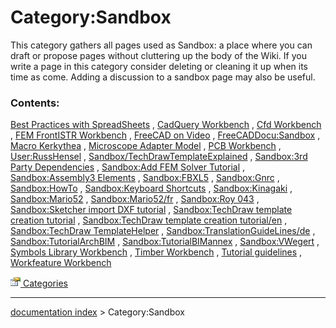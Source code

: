 # Category:Sandbox
This category gathers all pages used as Sandbox: a place where you can draft or propose pages without cluttering up the body of the Wiki. If you write a page in this category consider deleting or cleaning it up when its time as come. Adding a discussion to a sandbox page may also be useful.

### Contents:

[Best Practices with SpreadSheets](Best_Practices_with_SpreadSheets.md) , [CadQuery Workbench](CadQuery_Workbench.md) , [Cfd Workbench](Cfd_Workbench.md) , [FEM FrontISTR Workbench](FEM_FrontISTR_Workbench.md) , [FreeCAD on Video](FreeCAD_on_Video.md) , [FreeCADDocu:Sandbox](FreeCADDocu_Sandbox.md) , [Macro Kerkythea](Macro_Kerkythea.md) , [Microscope Adapter Model](Microscope_Adapter_Model.md) , [PCB Workbench](PCB_Workbench.md) , [User:RussHensel](User_RussHensel.md) , [Sandbox/TechDrawTemplateExplained](Sandbox/TechDrawTemplateExplained.md) , [Sandbox:3rd Party Dependencies](Sandbox_3rd_Party_Dependencies.md) , [Sandbox:Add FEM Solver Tutorial](Sandbox_Add_FEM_Solver_Tutorial.md) , [Sandbox:Assembly3 Elements](Sandbox_Assembly3_Elements.md) , [Sandbox:FBXL5](Sandbox_FBXL5.md) , [Sandbox:Gnrc](Sandbox_Gnrc.md) , [Sandbox:HowTo](Sandbox_HowTo.md) , [Sandbox:Keyboard Shortcuts](Sandbox_Keyboard_Shortcuts.md) , [Sandbox:Kinagaki](Sandbox_Kinagaki.md) , [Sandbox:Mario52](Sandbox_Mario52.md) , [Sandbox:Mario52/fr](Sandbox:Mario52/fr.md) , [Sandbox:Roy 043](Sandbox_Roy_043.md) , [Sandbox:Sketcher import DXF tutorial](Sandbox_Sketcher_import_DXF_tutorial.md) , [Sandbox:TechDraw template creation tutorial](Sandbox_TechDraw_template_creation_tutorial.md) , [Sandbox:TechDraw template creation tutorial/en](Sandbox:TechDraw_template_creation_tutorial/en.md) , [Sandbox:TechDraw TemplateHelper](Sandbox_TechDraw_TemplateHelper.md) , [Sandbox:TranslationGuideLines/de](Sandbox:TranslationGuideLines/de.md) , [Sandbox:TutorialArchBIM](Sandbox_TutorialArchBIM.md) , [Sandbox:TutorialBIMannex](Sandbox_TutorialBIMannex.md) , [Sandbox:VWegert](Sandbox_VWegert.md) , [Symbols Library Workbench](Symbols_Library_Workbench.md) , [Timber Workbench](Timber_Workbench.md) , [Tutorial guidelines](Tutorial_guidelines.md) , [Workfeature Workbench](Workfeature_Workbench.md)

[<img src="images/Property.png" style="width:16px"> Categories](Category_Categories.md)

---
[documentation index](../README.md) > Category:Sandbox
